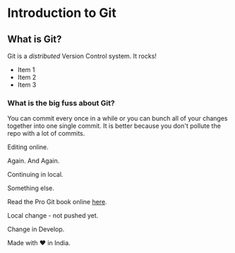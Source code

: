 # Introduction to Git
## What is Git?
Git is a *distributed* Version Control system.
It rocks!
+ Item 1
+ Item 2
+ Item 3

### What is the big fuss about Git?

You can commit every once in a while or you can bunch all of your changes together into one single commit. It is better because you don't pollute the repo with a lot of commits.

Editing online.

Again. And Again.

Continuing in local.

Something else.


Read the Pro Git book online [here](https://git-scm.com/book/en/v2).

Local change - not pushed yet.

Change in Develop.

Made with ❤ in India.
